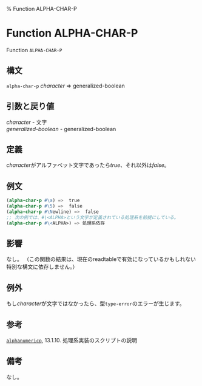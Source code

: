 % Function ALPHA-CHAR-P

# Function ALPHA-CHAR-P


Function `ALPHA-CHAR-P`


## 構文

`alpha-char-p` *character* => generalized-boolean


## 引数と戻り値

*character* - 文字  
*generalized-boolean* - generalized-boolean


## 定義

*character*がアルファベット文字であったら*true*、それ以外は*false*。


## 例文

```lisp
(alpha-char-p #\a) =>  true
(alpha-char-p #\5) =>  false
(alpha-char-p #\Newline) =>  false
;; 次の例では、#\<ALPHA>という文字が定義されている処理系を前提にしている。
(alpha-char-p #\<ALPHA>) => 処理系依存 
```


## 影響

なし。
（この関数の結果は、現在のreadtableで有効になっているかもしれない
特別な構文に依存しません。）


## 例外

もし*character*が文字ではなかったら、型`type-error`のエラーが生じます。


## 参考

[`alphanumericp`](13.2.alphanumericp.html), 13.1.10. 処理系実装のスクリプトの説明


## 備考

なし。

